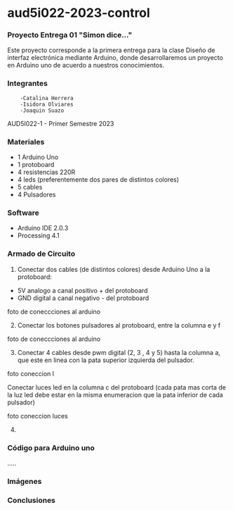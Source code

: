 # aud5i022-2023-control

### Proyecto Entrega 01 "Simon dice..."
   Este proyecto corresponde a la primera entrega para la clase Diseño de interfaz electrónica mediante Arduino, donde desarrollaremos un proyecto en Arduino uno de acuerdo a nuestros conocimientos.
   
   ### Integrantes
        -Catalina Herrera
        -Isidora Olviares
        -Joaquin Suazo
AUD5I022-1 - Primer Semestre 2023

### Materiales
  - 1 Arduino Uno
  - 1 protoboard
  - 4 resistencias 220R
  - 4 leds (preferentemente dos pares de distintos colores)
  - 5 cables
  - 4 Pulsadores

### Software
  - Arduino IDE 2.0.3
  - Processing 4.1

### Armado de Circuito
  1. Conectar dos cables (de distintos colores)  desde Arduino Uno a la protoboard:
   - 5V analogo a canal positivo + del protoboard
   - GND digital a canal negativo - del protoboard

foto de coneccciones al arduino

  2. Conectar los botones pulsadores al protoboard, entre la columna e y f 
  
foto de coneccciones al arduino

  3. Conectar 4 cables desde pwm digital (2, 3 , 4 y 5) hasta la columna a, que este en linea con la pata superior izquierda del pulsador.
  
 foto coneccion 
  l
  
  Conectar luces led en la columna c del protoboard (cada pata mas corta de la luz led debe estar en la misma enumeracion que la pata inferior de cada pulsador)
  
foto coneccion luces

  4. 
  
### Código para Arduino uno
.....

### Imágenes


### Conclusiones


